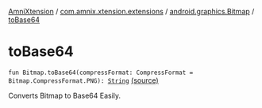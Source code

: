[AmniXtension](../../index.md) / [com.amnix.xtension.extensions](../index.md) / [android.graphics.Bitmap](index.md) / [toBase64](./to-base64.md)

# toBase64

`fun Bitmap.toBase64(compressFormat: CompressFormat = Bitmap.CompressFormat.PNG): `[`String`](https://kotlinlang.org/api/latest/jvm/stdlib/kotlin/-string/index.html) [(source)](https://github.com/AmniX/AmniXTension/tree/master/AmniXtension/src/main/java/com/amnix/xtension/extensions/BitmapExtensions.kt#L91)

Converts Bitmap to Base64 Easily.

